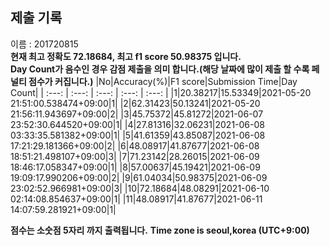


  
## 제출 기록  
이름 : 201720815  
**현재 최고 정확도 72.18684, 최고 f1 score 50.98375 입니다.**  
**Day Count가 음수인 경우 감점 제출을 의미 합니다.(해당 날짜에 많이 제출 할 수록 페널티 점수가 커집니다.)**
|No|Accuracy(%)|F1 score|Submission Time|Day Count|
| :---: | :---: | :---: | :---: | :---: |
|1|20.38217|15.53349|2021-05-20 21:51:00.538474+09:00|1|
|2|62.31423|50.13241|2021-05-20 21:56:11.943697+09:00|2|
|3|45.75372|45.81272|2021-06-07 23:52:30.644520+09:00|1|
|4|27.81316|32.06231|2021-06-08 03:33:35.581382+09:00|1|
|5|41.61359|43.85087|2021-06-08 17:21:29.181366+09:00|2|
|6|48.08917|41.87677|2021-06-08 18:51:21.498107+09:00|3|
|7|71.23142|28.26015|2021-06-09 18:46:17.058347+09:00|1|
|8|57.00637|45.19421|2021-06-09 19:09:17.990206+09:00|2|
|9|61.04034|50.98375|2021-06-09 23:02:52.966981+09:00|3|
|10|72.18684|48.08291|2021-06-10 02:14:08.854637+09:00|1|
|11|48.08917|41.87677|2021-06-11 14:07:59.281921+09:00|1|


**점수는 소숫점 5자리 까지 출력됩니다.**
**Time zone is seoul,korea (UTC+9:00)**
